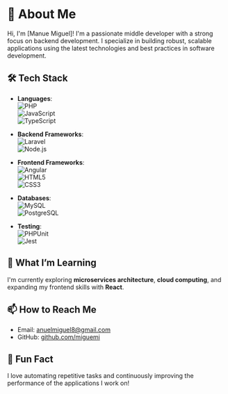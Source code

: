 # 👋 About Me

Hi, I'm [Manue Miguel]! I'm a passionate middle developer with a strong focus on backend development. I specialize in building robust, scalable applications using the latest technologies and best practices in software development.

## 🛠️ Tech Stack

- **Languages**:  
  ![PHP](https://img.shields.io/badge/PHP-777BB4?style=for-the-badge&logo=php&logoColor=white)  
  ![JavaScript](https://img.shields.io/badge/JavaScript-F7DF1E?style=for-the-badge&logo=javascript&logoColor=black)  
  ![TypeScript](https://img.shields.io/badge/TypeScript-3178C6?style=for-the-badge&logo=typescript&logoColor=white)

- **Backend Frameworks**:  
  ![Laravel](https://img.shields.io/badge/Laravel-FF2D20?style=for-the-badge&logo=laravel&logoColor=white)  
  ![Node.js](https://img.shields.io/badge/Node.js-339933?style=for-the-badge&logo=node.js&logoColor=white)

- **Frontend Frameworks**:  
  ![Angular](https://img.shields.io/badge/Angular-DD0031?style=for-the-badge&logo=angular&logoColor=white)  
  ![HTML5](https://img.shields.io/badge/HTML5-E34F26?style=for-the-badge&logo=html5&logoColor=white)  
  ![CSS3](https://img.shields.io/badge/CSS3-1572B6?style=for-the-badge&logo=css3&logoColor=white)

- **Databases**:  
  ![MySQL](https://img.shields.io/badge/MySQL-4479A1?style=for-the-badge&logo=mysql&logoColor=white)  
  ![PostgreSQL](https://img.shields.io/badge/PostgreSQL-4169E1?style=for-the-badge&logo=postgresql&logoColor=white)

- **Testing**:  
  ![PHPUnit](https://img.shields.io/badge/PHPUnit-6DB33F?style=for-the-badge&logo=php&logoColor=white)  
  ![Jest](https://img.shields.io/badge/Jest-C21325?style=for-the-badge&logo=jest&logoColor=white)

## 🌱 What I’m Learning

I'm currently exploring **microservices architecture**, **cloud computing**, and expanding my frontend skills with **React**.

## 📫 How to Reach Me

- Email: [anuelmiguel8@gmail.com](mailto:anuelmiguel8@gmail.com)
- GitHub: [github.com/miguemi](https://github.com/miguemi)

## 🚀 Fun Fact

I love automating repetitive tasks and continuously improving the performance of the applications I work on!
